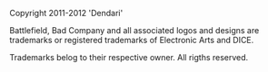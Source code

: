 Copyright 2011-2012 'Dendari'

Battlefield, Bad Company and all associated logos and designs are trademarks or registered trademarks of Electronic Arts and DICE. 

Trademarks belog to their respective owner. All rigths reserved.
